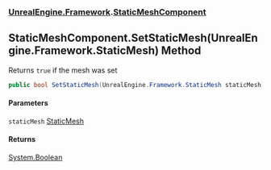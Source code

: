 ### [UnrealEngine.Framework](./UnrealEngine-Framework.md 'UnrealEngine.Framework').[StaticMeshComponent](./UnrealEngine-Framework-StaticMeshComponent.md 'UnrealEngine.Framework.StaticMeshComponent')
## StaticMeshComponent.SetStaticMesh(UnrealEngine.Framework.StaticMesh) Method
Returns `true` if the mesh was set  
```csharp
public bool SetStaticMesh(UnrealEngine.Framework.StaticMesh staticMesh);
```
#### Parameters
<a name='UnrealEngine-Framework-StaticMeshComponent-SetStaticMesh(UnrealEngine-Framework-StaticMesh)-staticMesh'></a>
`staticMesh` [StaticMesh](./UnrealEngine-Framework-StaticMesh.md 'UnrealEngine.Framework.StaticMesh')  
  
#### Returns
[System.Boolean](https://docs.microsoft.com/en-us/dotnet/api/System.Boolean 'System.Boolean')  
